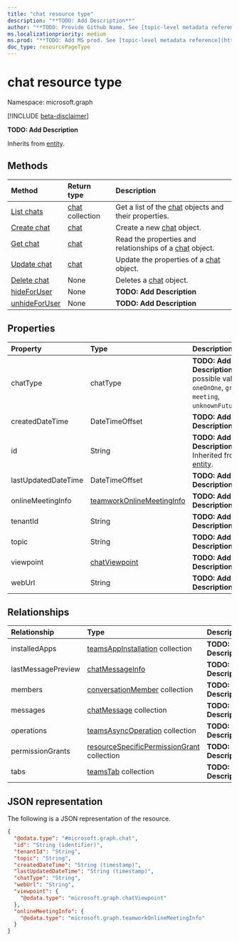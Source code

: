 ```yaml
---
title: "chat resource type"
description: "**TODO: Add Description**"
author: "**TODO: Provide Github Name. See [topic-level metadata reference](https://msgo.azurewebsites.net/add/document/guidelines/metadata.html#topic-level-metadata)**"
ms.localizationpriority: medium
ms.prod: "**TODO: Add MS prod. See [topic-level metadata reference](https://msgo.azurewebsites.net/add/document/guidelines/metadata.html#topic-level-metadata)**"
doc_type: resourcePageType
---
```


# chat resource type

Namespace: microsoft.graph

[!INCLUDE [beta-disclaimer](../../includes/beta-disclaimer.md)]

**TODO: Add Description**


Inherits from [entity](../resources/entity.md).

## Methods
|Method|Return type|Description|
|:---|:---|:---|
|[List chats](../api/chat-list.md)|[chat](../resources/chat.md) collection|Get a list of the [chat](../resources/chat.md) objects and their properties.|
|[Create chat](../api/chat-post-chats.md)|[chat](../resources/chat.md)|Create a new [chat](../resources/chat.md) object.|
|[Get chat](../api/chat-get.md)|[chat](../resources/chat.md)|Read the properties and relationships of a [chat](../resources/chat.md) object.|
|[Update chat](../api/chat-update.md)|[chat](../resources/chat.md)|Update the properties of a [chat](../resources/chat.md) object.|
|[Delete chat](../api/chat-delete.md)|None|Deletes a [chat](../resources/chat.md) object.|
|[hideForUser](../api/chat-hideforuser.md)|None|**TODO: Add Description**|
|[unhideForUser](../api/chat-unhideforuser.md)|None|**TODO: Add Description**|

## Properties
|Property|Type|Description|
|:---|:---|:---|
|chatType|chatType|**TODO: Add Description**. The possible values are: `oneOnOne`, `group`, `meeting`, `unknownFutureValue`.|
|createdDateTime|DateTimeOffset|**TODO: Add Description**|
|id|String|**TODO: Add Description** Inherited from [entity](../resources/entity.md).|
|lastUpdatedDateTime|DateTimeOffset|**TODO: Add Description**|
|onlineMeetingInfo|[teamworkOnlineMeetingInfo](../resources/teamworkonlinemeetinginfo.md)|**TODO: Add Description**|
|tenantId|String|**TODO: Add Description**|
|topic|String|**TODO: Add Description**|
|viewpoint|[chatViewpoint](../resources/chatviewpoint.md)|**TODO: Add Description**|
|webUrl|String|**TODO: Add Description**|

## Relationships
|Relationship|Type|Description|
|:---|:---|:---|
|installedApps|[teamsAppInstallation](../resources/teamsappinstallation.md) collection|**TODO: Add Description**|
|lastMessagePreview|[chatMessageInfo](../resources/chatmessageinfo.md)|**TODO: Add Description**|
|members|[conversationMember](../resources/conversationmember.md) collection|**TODO: Add Description**|
|messages|[chatMessage](../resources/chatmessage.md) collection|**TODO: Add Description**|
|operations|[teamsAsyncOperation](../resources/teamsasyncoperation.md) collection|**TODO: Add Description**|
|permissionGrants|[resourceSpecificPermissionGrant](../resources/resourcespecificpermissiongrant.md) collection|**TODO: Add Description**|
|tabs|[teamsTab](../resources/teamstab.md) collection|**TODO: Add Description**|

## JSON representation
The following is a JSON representation of the resource.
<!-- {
  "blockType": "resource",
  "keyProperty": "id",
  "@odata.type": "microsoft.graph.chat",
  "baseType": "microsoft.graph.entity",
  "openType": false
}
-->
``` json
{
  "@odata.type": "#microsoft.graph.chat",
  "id": "String (identifier)",
  "tenantId": "String",
  "topic": "String",
  "createdDateTime": "String (timestamp)",
  "lastUpdatedDateTime": "String (timestamp)",
  "chatType": "String",
  "webUrl": "String",
  "viewpoint": {
    "@odata.type": "microsoft.graph.chatViewpoint"
  },
  "onlineMeetingInfo": {
    "@odata.type": "microsoft.graph.teamworkOnlineMeetingInfo"
  }
}
```

